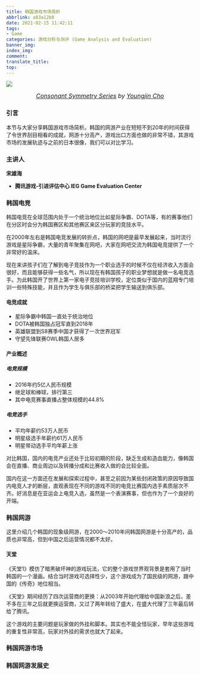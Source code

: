 ```yaml
---
title: 韩国游戏市场简析
abbrlink: a83a12b8
date: 2021-02-15 11:42:11
tags:
- Game
categories: 游戏分析与测评 (Game Analysis and Evaluation)
banner_img:
index_img:
comment:
translate_title:
top:
---
```




![](https://cdn.jsdelivr.net/gh/Yousazoe/picgo-repo/img/96928d110296379.5fe9b5787523a.jpg)

<div align=center>
  <font size="3">
    <i>
      <a href="https://www.behance.net/gallery/110296379/Consonant-Symmetry-Series?tracking_source=search_projects_recommended%7CKorea">Consonant Symmetry Series</a> by 
      <a href="https://www.behance.net/choyoungjin">Youngjin Cho</a>
    </i>
  </font>
</div>


### 引言

本节与大家分享韩国游戏市场简析。韩国的网游产业在短短不到20年的时间获得了令世界刮目相看的成就，网游十分高产，游戏出口方面也做的非常不错，其游戏市场的发展轨迹与之前的日本很像，我们可以对比学习。

<!--more-->

### 主讲人

**宋雄海**

+ **腾讯游戏-引进评估中心 IEG Game Evaluation Center**



### 韩国电竞

韩国电竞在全球范围内处于一个统治地位比如星际争霸、DOTA等，有的赛事他们在分区时会分为韩国赛区和其他赛区来区分玩家的竞技水平。

在2000年左右是韩国电竞发展的转折点，韩国的网吧是最早发展起来，当时流行游戏是星际争霸，大量的青年聚集在网吧，大家在网吧交流为韩国电竞提供了一个非常好的温床。

现在来讲孩子们在了解到电子竞技作为一个职业选手的时候不仅在经济收入方面会很好，而且能够获得一些名气，所以现在有韩国孩子的职业梦想就是做一名电竞选手。为此韩国开了世界上第一家电子竞技培训学校，定位类似于国内的蓝翔专门培训一些特殊技能，并且作为学生与俱乐部的桥梁把学生输送到俱乐部。



#### 电竞成就

+ 星际争霸中韩国一直处于统治地位
+ DOTA被韩国独占冠军直到2018年
+ 英雄联盟到S8赛季中国才获得了一次世界冠军
+ 守望先锋联赛OWL韩国人居多

#### 产业概述

##### 电竞规模

+ 2016年约5亿人民币规模
+ 继足球和棒球，排行第三
+ 其中电竞赛事直播占整体规模的44.8%



##### 电竞选手

+ 平均年薪约53万人民币
+ 明星级选手年薪约61万人民币
+ 明星带动选手平均年薪上涨



对比韩国，国内的电竞产业还处于比较初期的阶段，缺乏生成和造血能力，像韩国会在直播、商业周边以及转播分成和比赛收入做的会比较全面。

国内在这一方面还在发展和探索过程中，甚至之前因为某些封闭政策的原因导致国内电竞人才的断层，直观表现在不同的游戏不同的电竞比赛国内选手素质层次不齐。好消息是在亚运会上电竞入选，虽然是一个表演赛事，但也作为了一个良好的开端。

### 韩国网游

这里介绍几个韩国的现象级网游，在2000～2010年间韩国网游是十分高产的，品质也非常高，但到中国之后运营情况都不太好。



#### 天堂

《天堂1》模仿了暗黑破坏神的游戏玩法，它的整个游戏世界观背景是套用了当时韩国的一个漫画。结合当时游戏可选择性少，这个游戏成为了国民级的网游，跟中国的《传奇》地位相当。

《天堂》期间经历了四次运营商的更换：从2003年开始代理给中国新浪之后，差不多在三年之后就更换运营商，又过了两年转给了盛大，在盛大代理了三年最后转给了腾讯。

这个游戏的主要问题是玩家做的外挂和脚本。其实也不能全怪玩家，早年这些游戏的重复性非常高，玩家对外挂的需求也就大了起来。











### 韩国网游市场

### 韩国网游发展史

